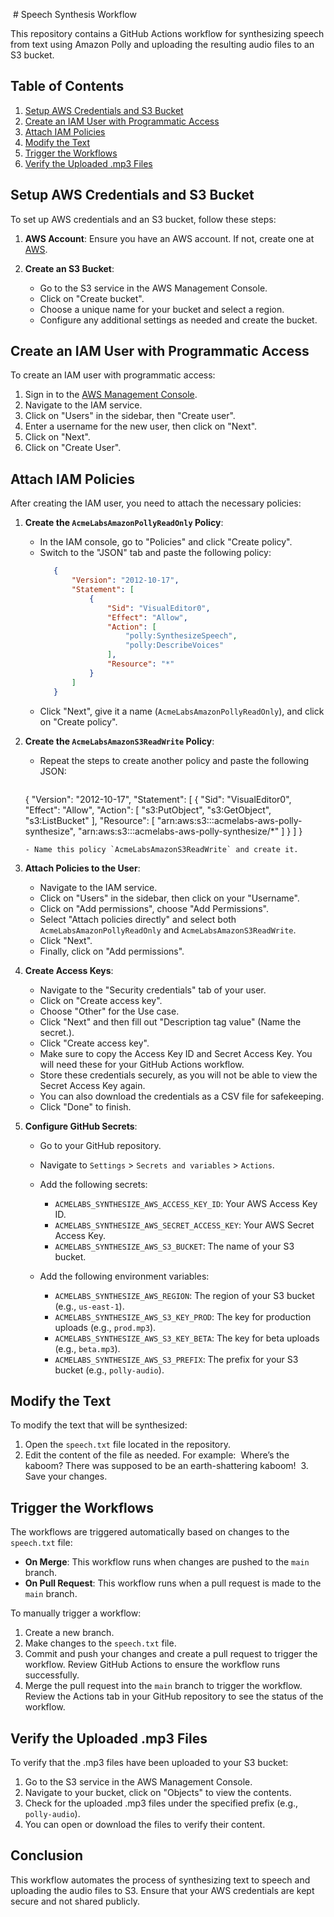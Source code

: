  # Speech Synthesis Workflow

This repository contains a GitHub Actions workflow for synthesizing speech from text using Amazon Polly and uploading the resulting audio files to an S3 bucket.

## Table of Contents
1. [Setup AWS Credentials and S3 Bucket](#setup-aws-credentials-and-s3-bucket)
2. [Create an IAM User with Programmatic Access](#create-an-iam-user-with-programmatic-access)
3. [Attach IAM Policies](#attach-iam-policies)
4. [Modify the Text](#modify-the-text)
5. [Trigger the Workflows](#trigger-the-workflows)
6. [Verify the Uploaded .mp3 Files](#verify-the-uploaded-mp3-files)

## Setup AWS Credentials and S3 Bucket

To set up AWS credentials and an S3 bucket, follow these steps:

1. **AWS Account**: Ensure you have an AWS account. If not, create one at [AWS](https://aws.amazon.com/).

2. **Create an S3 Bucket**:
   - Go to the S3 service in the AWS Management Console.
   - Click on "Create bucket".
   - Choose a unique name for your bucket and select a region.
   - Configure any additional settings as needed and create the bucket.

## Create an IAM User with Programmatic Access

To create an IAM user with programmatic access:

1. Sign in to the [AWS Management Console](https://aws.amazon.com/console/).
2. Navigate to the IAM service.
3. Click on "Users" in the sidebar, then "Create user".
4. Enter a username for the new user, then click on "Next".
5. Click on "Next".
6. Click on "Create User".

## Attach IAM Policies

After creating the IAM user, you need to attach the necessary policies:

1. **Create the `AcmeLabsAmazonPollyReadOnly` Policy**:
   - In the IAM console, go to "Policies" and click "Create policy".
   - Switch to the "JSON" tab and paste the following policy:
     ```json
        {
            "Version": "2012-10-17",
            "Statement": [
                {
                    "Sid": "VisualEditor0",
                    "Effect": "Allow",
                    "Action": [
                        "polly:SynthesizeSpeech",
                        "polly:DescribeVoices"
                    ],
                    "Resource": "*"
                }
            ]
        }
     ```
   - Click "Next", give it a name (`AcmeLabsAmazonPollyReadOnly`), and click on "Create policy".

2. **Create the `AcmeLabsAmazonS3ReadWrite` Policy**:
   - Repeat the steps to create another policy and paste the following JSON:
     ```json
    {
        "Version": "2012-10-17",
        "Statement": [
            {
                "Sid": "VisualEditor0",
                "Effect": "Allow",
                "Action": [
                    "s3:PutObject",
                    "s3:GetObject",
                    "s3:ListBucket"
                ],
                "Resource": [
                    "arn:aws:s3:::acmelabs-aws-polly-synthesize",
                    "arn:aws:s3:::acmelabs-aws-polly-synthesize/*"
                ]
            }
        ]
    }
     ```
   - Name this policy `AcmeLabsAmazonS3ReadWrite` and create it.

3. **Attach Policies to the User**:
   - Navigate to the IAM service.
   - Click on "Users" in the sidebar, then click on your "Username".
   - Click on "Add permissions", choose "Add Permissions".
   - Select "Attach policies directly" and select both `AcmeLabsAmazonPollyReadOnly` and `AcmeLabsAmazonS3ReadWrite`.
   - Click "Next".
   - Finally, click on "Add permissions".

4. **Create Access Keys**:
   - Navigate to the "Security credentials" tab of your user.
   - Click on "Create access key".
   - Choose "Other" for the Use case.
   - Click "Next" and then fill out "Description tag value" (Name the secret.).
   - Click "Create access key".
   - Make sure to copy the Access Key ID and Secret Access Key. You will need these for your GitHub Actions workflow.
   - Store these credentials securely, as you will not be able to view the Secret Access Key again.
   - You can also download the credentials as a CSV file for safekeeping.
   - Click "Done" to finish.

5. **Configure GitHub Secrets**:
   - Go to your GitHub repository.
   - Navigate to `Settings` > `Secrets and variables` > `Actions`.
   - Add the following secrets:
     - `ACMELABS_SYNTHESIZE_AWS_ACCESS_KEY_ID`: Your AWS Access Key ID.
     - `ACMELABS_SYNTHESIZE_AWS_SECRET_ACCESS_KEY`: Your AWS Secret Access Key.
     - `ACMELABS_SYNTHESIZE_AWS_S3_BUCKET`: The name of your S3 bucket.

   - Add the following environment variables:
     - `ACMELABS_SYNTHESIZE_AWS_REGION`: The region of your S3 bucket (e.g., `us-east-1`).
     - `ACMELABS_SYNTHESIZE_AWS_S3_KEY_PROD`: The key for production uploads (e.g., `prod.mp3`).
     - `ACMELABS_SYNTHESIZE_AWS_S3_KEY_BETA`: The key for beta uploads (e.g., `beta.mp3`).
     - `ACMELABS_SYNTHESIZE_AWS_S3_PREFIX`: The prefix for your S3 bucket (e.g., `polly-audio`).

## Modify the Text

To modify the text that will be synthesized:

1. Open the `speech.txt` file located in the repository.
2. Edit the content of the file as needed. For example:
 Where’s the kaboom? There was supposed to be an earth-shattering kaboom!
 3. Save your changes.

## Trigger the Workflows

The workflows are triggered automatically based on changes to the `speech.txt` file:

-   **On Merge**: This workflow runs when changes are pushed to the `main` branch.
-   **On Pull Request**: This workflow runs when a pull request is made to the `main` branch.

To manually trigger a workflow:
1. Create a new branch.
2. Make changes to the `speech.txt` file.
3. Commit and push your changes and create a pull request to trigger the workflow. Review GitHub Actions to ensure the workflow runs successfully.
4. Merge the pull request into the `main` branch to trigger the workflow. Review the Actions tab in your GitHub repository to see the status of the workflow.

## Verify the Uploaded .mp3 Files

To verify that the .mp3 files have been uploaded to your S3 bucket:

1. Go to the S3 service in the AWS Management Console.
2. Navigate to your bucket, click on "Objects" to view the contents.
3. Check for the uploaded .mp3 files under the specified prefix (e.g., `polly-audio`).
4. You can open or download the files to verify their content.

## Conclusion

This workflow automates the process of synthesizing text to speech and uploading the audio files to S3. Ensure that your AWS credentials are kept secure and not shared publicly.